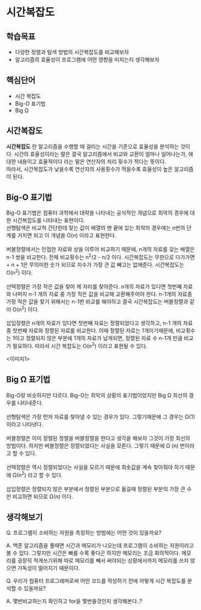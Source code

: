 # 시간복잡도

## 학습목표
- 다양한 정렬과 탐색 방법의 시간복잡도를 비교해보자
- 알고리즘의 효율성이 프로그램에 어떤 영향을 미치는지 생각해보자

## 핵심단어
- 시간 복잡도
- Big-O 표기법
- Big Ω

## 시간복잡도
**시간복잡도** 란 알고리즘을 수행할 때 걸리는 시간을 기준으로 효율성을 분석하는 것이다. 시간의 효율성이라는 말은 결국 알고리즘에서 비교와 교환이 얼마나 일어나는가, 에 대한 내용이고 효율적이다 라는 말은 연산자의 처리 횟수가 적다는 뜻이다. <br>
따라서, 시간복잡도가 낮을수록 연산자의 사용횟수가 적을수록 효율성이 높은 알고리즘이 된다.

## Big-O 표기법
Big-O 표기법은 컴퓨터 과학에서 대략을 나타내는 공식적인 개념으로 최악의 경우에 대한 시간복잡도를 나타내는 표현이다. <br>
선형탐색은 비교적 간단한데 찾는 값이 배열의 맨 끝에 있는 최악의 경우에는 n번의 단계를 거치면 되고 이 개념을 O(n) 이라고 표현한다.
<br>
<br>
버블정렬에서는 인접한 자료와 상을 이루어 비교하기 때문에, n개의 자료를 갖는 배열은 n-1 쌍을 비교한다. 전체 비교횟수는 n<sup>2</sup>/2 - n/2 이다. 시간복잡도는 무한으로 다가가면 + n + 1은 무의미한 숫가 되므로 지수가 가장 큰 값 빼고는 없애준다.
시간복잡도는 O(n<sup>2</sup>) 이다.
<br>
<br>
선택정렬은 가장 작은 값을 찾아 제 자리를 찾아준다. n개의 자료가 있다면 첫번째 자료와 나머지 n-1 개의 자료 중 가장 작은 값을 비교해 교환해주어야 한다.
n-1개의 자료중 가장 작은 값을 찾기 위해서는 n-1번 비교를 해야하고 결국 시간복잡도는 버블정렬과 같이 O(n<sup>2</sup>) 이다.
<br>
<br>
삽입정렬은 n개의 자료가 있다면 첫번째 자료는 정렬되었다고 생각하고, n-1 개의 자료 중 첫번째 자료와 정렬된 자료를 비교한다. 이때 정렬된 자료는 1개이기때문에, 비교횟수는 1이고 정렬되지 않은 부분에 1개의 자료가 남게되면, 정렬된 자료 수 n-1개 만큼 비교가 필요하다. 따라서 시간 복잡도는 O(n<sup>2</sup>) 이라고 표현될 수 있다.

<이미지1>

## Big Ω 표기법
Big-O랑 비슷하지만 다르다. Big-O는 최악의 상황의 표기법이었지만 Big Ω 최선의 경우를 나타내준다.
<br>
<br>
선형탐색은 가장 먼저 자료를 찾아낼 수 있는 경우가 있다. 그렇기때문에 그 경우는 Ω(1) 이라고 나타낸다.
<br>
<br>
버블정렬은 이미 정렬된 정렬을 버블정렬을 한다고 생각을 해보자 그것이 가장 최선의 방법이다. 하지만 버블정렬은 정렬되었다는 사실을 모른다. 그렇기 때문에 Ω (n) 번이라고 할 수 있다.
<br>
<br>
선택정렬은 역시 정렬되었다는 사실을 모르기 때문에 최솟값을 계속 찾아줘야 하기 때문에 Ω(n<sup>2</sup>) 라고 할 수 있다.
<br>
<br>
삽입정렬은 정렬되지 않은 부분에서 정렬된 부분으로 옮길때 정렬된 부분의 가장 큰 수만 비교하면 되므로 Ω(n) 이다.

## 생각해보기
Q. 프로그램이 소비하는 자원을 측정하는 방법에는 어떤 것이 있을까요?

A. 백준 알고리즘을 풀때면 시간과 메모리가 나오는데 프로그램이 소비하는 자원이라고 볼 수 있다. 그렇지만 시간은 빠를 수록 좋다곤 하지만 메모리는 조금 회의적이다. 메모리를 굉장히 적게쓰기위해 따로 메모리를 빼서 써야되는 상황에서까지 메모리를 쓰지 않으면 가독성이 떨어지기 때문이다.

Q. 우리가 컴퓨터 프로그래머로써 어떤 코드를 작성하기 전에 어떻게 시간 복잡도를 분석할 수 있을까요?

A. 몇번비교하는지 확인하고 for을 몇번쓸것인지 생각해본다..?

